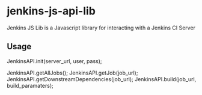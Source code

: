 jenkins-js-api-lib
==================

Jenkins JS Lib is a Javascript library for interacting with a Jenkins CI Server

Usage
-----

JenkinsAPI.init(server_url, user, pass);

JenkinsAPI.getAllJobs();
JenkinsAPI.getJob(job_url);
JenkinsAPI.getDownstreamDependencies(job_url);
JenkinsAPI.build(job_url, build_paramaters);
